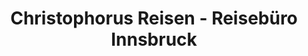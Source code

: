 ---
title: "Christophorus Reisen - Reisebüro Innsbruck"
url: /innsbruck/christophorus-reisen-reisebuero-innsbruck/
shop: Reisebüro
---